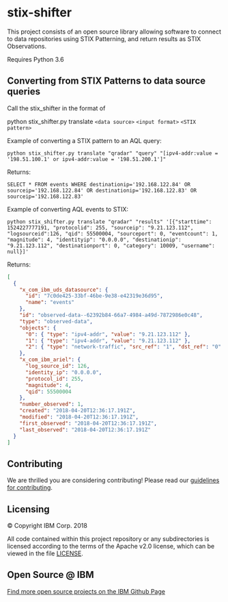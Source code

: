 # stix-shifter

This project consists of an open source library allowing software to connect to data repositories using STIX Patterning, and return results as STIX Observations.

Requires Python 3.6

## Converting from STIX Patterns to data source queries

Call the stix_shifter in the format of

python stix_shifter.py translate `<data source>` `<input format>` `<STIX pattern>`

Example of converting a STIX pattern to an AQL query:

`python stix_shifter.py translate "qradar" "query" "[ipv4-addr:value = '198.51.100.1' or ipv4-addr:value = '198.51.200.1']"`

Returns:

`SELECT * FROM events WHERE destinationip='192.168.122.84' OR sourceip='192.168.122.84' OR destinationip='192.168.122.83' OR sourceip='192.168.122.83'`

Example of converting AQL events to STIX:

`python stix_shifter.py translate "qradar" "results" '[{"starttime": 1524227777191, "protocolid": 255, "sourceip": "9.21.123.112", "logsourceid":126, "qid": 55500004, "sourceport": 0, "eventcount": 1, "magnitude": 4, "identityip": "0.0.0.0", "destinationip": "9.21.123.112", "destinationport": 0, "category": 10009, "username": null}]'`

Returns:

```json
[
  {
    "x_com_ibm_uds_datasource": {
      "id": "7c0de425-33bf-46be-9e38-e42319e36d95",
      "name": "events"
    },
    "id": "observed-data--62392b84-66a7-4984-a49d-7872986e0c48",
    "type": "observed-data",
    "objects": {
      "0": { "type": "ipv4-addr", "value": "9.21.123.112" },
      "1": { "type": "ipv4-addr", "value": "9.21.123.112" },
      "2": { "type": "network-traffic", "src_ref": "1", "dst_ref": "0" }
    },
    "x_com_ibm_ariel": {
      "log_source_id": 126,
      "identity_ip": "0.0.0.0",
      "protocol_id": 255,
      "magnitude": 4,
      "qid": 55500004
    },
    "number_observed": 1,
    "created": "2018-04-20T12:36:17.191Z",
    "modified": "2018-04-20T12:36:17.191Z",
    "first_observed": "2018-04-20T12:36:17.191Z",
    "last_observed": "2018-04-20T12:36:17.191Z"
  }
]
```

## Contributing

We are thrilled you are considering contributing!
Please read our [guidelines for contributing](CONTRIBUTING.md).

## Licensing

:copyright: Copyright IBM Corp. 2018

All code contained within this project repository or any
subdirectories is licensed according to the terms of the Apache v2.0 license,
which can be viewed in the file [LICENSE](LICENSE).

## Open Source @ IBM

[Find more open source projects on the IBM Github Page](http://ibm.github.io/)
